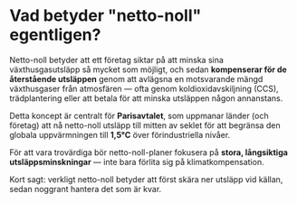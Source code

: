# Vad betyder "netto-noll" egentligen?

Netto-noll betyder att ett företag siktar på att minska sina växthusgasutsläpp så mycket som möjligt, och sedan **kompenserar för de återstående utsläppen** genom att avlägsna en motsvarande mängd växthusgaser från atmosfären — ofta genom koldioxidavskiljning (CCS), trädplantering eller att betala för att minska utsläppen någon annanstans.

Detta koncept är centralt för **Parisavtalet**, som uppmanar länder (och företag) att nå netto-noll utsläpp till mitten av seklet för att begränsa den globala uppvärmningen till **1,5°C** över förindustriella nivåer.

För att vara trovärdiga bör netto-noll-planer fokusera på **stora, långsiktiga utsläppsminskningar** — inte bara förlita sig på klimatkompensation.

Kort sagt: verkligt netto-noll betyder att först skära ner utsläpp vid källan, sedan noggrant hantera det som är kvar.
